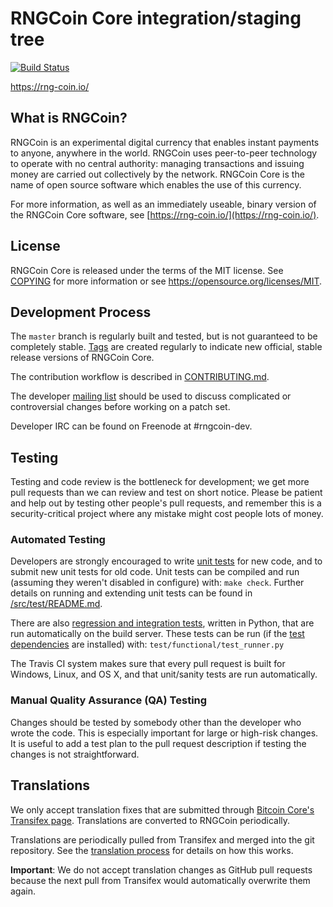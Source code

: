 RNGCoin Core integration/staging tree
=====================================

[![Build Status](https://travis-ci.org/rngcoin-project/rngcoin.svg?branch=master)](https://travis-ci.org/rngcoin-project/rngcoin)

https://rng-coin.io/

What is RNGCoin?
----------------

RNGCoin is an experimental digital currency that enables instant payments to
anyone, anywhere in the world. RNGCoin uses peer-to-peer technology to operate
with no central authority: managing transactions and issuing money are carried
out collectively by the network. RNGCoin Core is the name of open source
software which enables the use of this currency.

For more information, as well as an immediately useable, binary version of
the RNGCoin Core software, see [https://rng-coin.io/](https://rng-coin.io/).

License
-------

RNGCoin Core is released under the terms of the MIT license. See [COPYING](COPYING) for more
information or see https://opensource.org/licenses/MIT.

Development Process
-------------------

The `master` branch is regularly built and tested, but is not guaranteed to be
completely stable. [Tags](https://github.com/rngcoin-project/rngcoin/tags) are created
regularly to indicate new official, stable release versions of RNGCoin Core.

The contribution workflow is described in [CONTRIBUTING.md](CONTRIBUTING.md).

The developer [mailing list](https://groups.google.com/forum/#!forum/rngcoin-dev)
should be used to discuss complicated or controversial changes before working
on a patch set.

Developer IRC can be found on Freenode at #rngcoin-dev.

Testing
-------

Testing and code review is the bottleneck for development; we get more pull
requests than we can review and test on short notice. Please be patient and help out by testing
other people's pull requests, and remember this is a security-critical project where any mistake might cost people
lots of money.

### Automated Testing

Developers are strongly encouraged to write [unit tests](src/test/README.md) for new code, and to
submit new unit tests for old code. Unit tests can be compiled and run
(assuming they weren't disabled in configure) with: `make check`. Further details on running
and extending unit tests can be found in [/src/test/README.md](/src/test/README.md).

There are also [regression and integration tests](/test), written
in Python, that are run automatically on the build server.
These tests can be run (if the [test dependencies](/test) are installed) with: `test/functional/test_runner.py`

The Travis CI system makes sure that every pull request is built for Windows, Linux, and OS X, and that unit/sanity tests are run automatically.

### Manual Quality Assurance (QA) Testing

Changes should be tested by somebody other than the developer who wrote the
code. This is especially important for large or high-risk changes. It is useful
to add a test plan to the pull request description if testing the changes is
not straightforward.

Translations
------------

We only accept translation fixes that are submitted through [Bitcoin Core's Transifex page](https://www.transifex.com/projects/p/bitcoin/).
Translations are converted to RNGCoin periodically.

Translations are periodically pulled from Transifex and merged into the git repository. See the
[translation process](doc/translation_process.md) for details on how this works.

**Important**: We do not accept translation changes as GitHub pull requests because the next
pull from Transifex would automatically overwrite them again.
